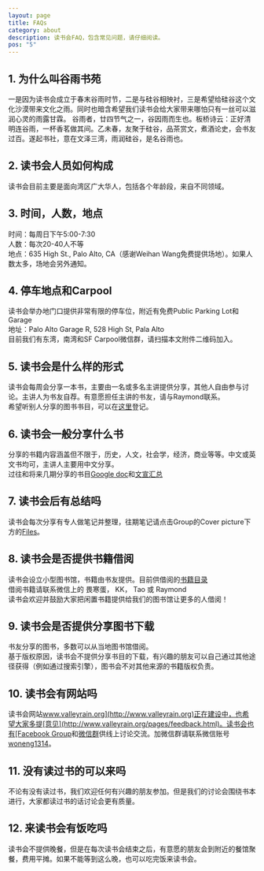 ```yaml
---
layout: page
title: FAQs
category: about 
description: 读书会FAQ，包含常见问题，请仔细阅读。 
pos: "5"
---
```


## 1. 为什么叫谷雨书苑
一是因为读书会成立于春末谷雨时节，二是与硅谷相映衬，三是希望给硅谷这个文化沙漠带来文化之雨。同时也暗含希望我们读书会给大家带来哪怕只有一丝可以滋润心灵的雨露甘霖。
谷雨者，廿四节气之一，谷因雨而生也。板桥诗云：正好清明连谷雨，一杯香茗做其间。乙未春，友聚于硅谷，品茶赏文，煮酒论史，会书友过百。遂起书社，意在文泽三湾，雨润硅谷，是名谷雨也。

## 2. 读书会人员如何构成
读书会目前主要是面向湾区广大华人，包括各个年龄段，来自不同领域。

## 3. 时间，人数，地点
时间：每周日下午5:00-7:30<br/>
人数：每次20-40人不等<br/>
地点：635 High St., Palo Alto, CA（感谢Weihan Wang免费提供场地）。如果人数太多，场地会另外通知。

## 4. 停车地点和Carpool
读书会举办地门口提供非常有限的停车位，附近有免费Public Parking Lot和Garage<br>
地址：Palo Alto Garage R, 528 High St, Pala Alto<br>
目前我们有东湾，南湾和SF Carpool微信群，请扫描本文附件二维码加入。

## 5. 读书会是什么样的形式
读书会每周会分享一本书，主要由一名或多名主讲提供分享，其他人自由参与讨论。主讲人为书友自荐。有意愿担任主讲的书友，请与Raymond联系。<br>
希望听别人分享的图书书目，可以在[这里](http://goo.gl/Trle5U)登记。

## 6. 读书会一般分享什么书
分享的书籍内容涵盖但不限于，历史，人文，社会学，经济，商业等等。中文或英文书均可，主讲人主要用中文分享。<br>
过往和将来几期分享的书目[Google doc](http://goo.gl/k8CgKM)和[文宣汇总](http://goo.gl/OTYGdA)

## 7. 读书会后有总结吗
读书会每次分享有专人做笔记并整理，往期笔记请点击Group的Cover picture下方的[Files](https://www.facebook.com/groups/ValleyRain/files/)。

## 8. 读书会是否提供书籍借阅
读书会设立小型图书馆，书籍由书友提供。目前供借阅的[书籍目录](http://goo.gl/Kt9HCV) <br>
借阅书籍请联系微信上的 畏寒蛋， KK， Tao 或 Raymond <br>
读书会欢迎并鼓励大家把闲置书籍提供给我们的图书馆让更多的人借阅！<br>

## 9. 读书会是否提供分享图书下载
书友分享的图书，多数可以从当地图书馆借阅。<br>
基于版权原因，读书会不提供分享书目的下载，有兴趣的朋友可以自己通过其他途径获得（例如通过搜索引擎），图书会不对其他来源的书籍版权负责。

## 10. 读书会有网站吗
读书会网站[www.valleyrain.org](http://www.valleyrain.org)正在建设中，也希望大家多提[意见](http://www.valleyrain.org/pages/feedback.html)。读书会也有[Facebook Group](http://www.facebook.com/groups/ValleyRain)和[微信群](http://weixin.qq.com/g/AduHOh9yLie7It1V)供线上讨论交流。加微信群请联系微信账号[woneng1314](http://weixin.qq.com/r/NIjVzcvEBZZ6rY_u990m)。

## 11. 没有读过书的可以来吗
不论有没有读过书，我们欢迎任何有兴趣的朋友参加。但是我们的讨论会围绕书本进行，大家都读过书的话讨论会更有质量。

## 12. 来读书会有饭吃吗
读书会不提供晚餐，但是在每次读书会结束之后，有意愿的朋友会到附近的餐馆聚餐，费用平摊。如果不能等到这么晚，也可以吃完饭来读书会。
